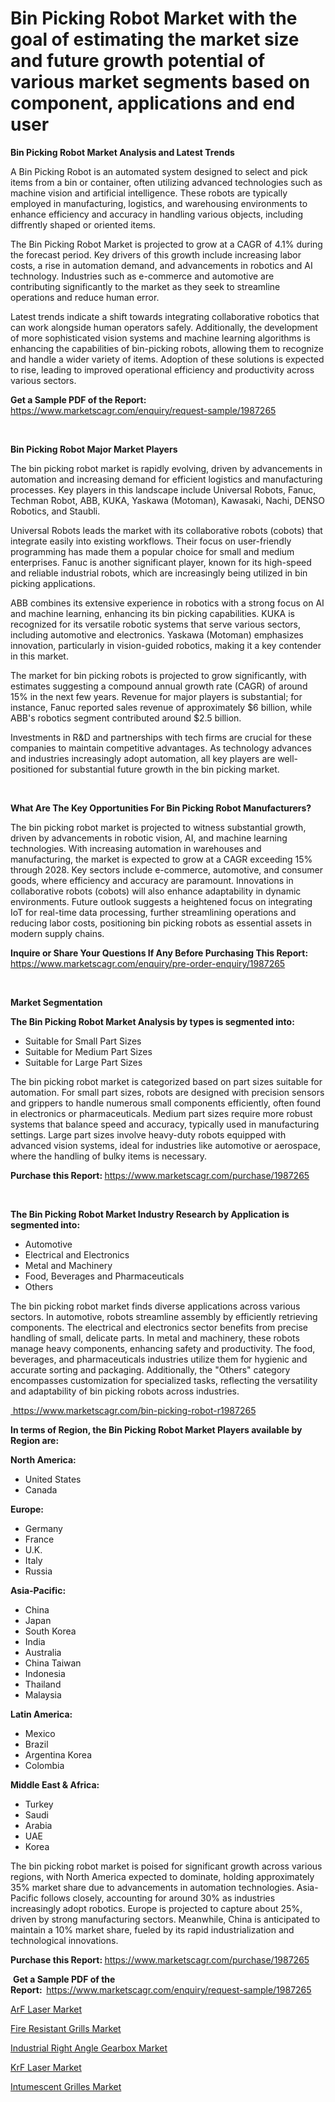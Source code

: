 <p><h1>Bin Picking Robot Market with the goal of estimating the market size and future growth potential of various market segments based on component, applications and end user</h1></p><p><strong>Bin Picking Robot Market Analysis and Latest Trends</strong></p>
<p><p>A Bin Picking Robot is an automated system designed to select and pick items from a bin or container, often utilizing advanced technologies such as machine vision and artificial intelligence. These robots are typically employed in manufacturing, logistics, and warehousing environments to enhance efficiency and accuracy in handling various objects, including diffrently shaped or oriented items.</p><p>The Bin Picking Robot Market is projected to grow at a CAGR of 4.1% during the forecast period. Key drivers of this growth include increasing labor costs, a rise in automation demand, and advancements in robotics and AI technology. Industries such as e-commerce and automotive are contributing significantly to the market as they seek to streamline operations and reduce human error.</p><p>Latest trends indicate a shift towards integrating collaborative robotics that can work alongside human operators safely. Additionally, the development of more sophisticated vision systems and machine learning algorithms is enhancing the capabilities of bin-picking robots, allowing them to recognize and handle a wider variety of items. Adoption of these solutions is expected to rise, leading to improved operational efficiency and productivity across various sectors.</p></p>
<p><strong>Get a Sample PDF of the Report:&nbsp;</strong> <a href="https://www.marketscagr.com/enquiry/request-sample/1987265?utm_campaign=2031&utm_medium=2&utm_source=Github&utm_content=ia&utm_term=10042025&utm_id=bin-picking-robot">https://www.marketscagr.com/enquiry/request-sample/1987265</a></p>
<p>&nbsp;</p>
<p><strong>Bin Picking Robot Major Market Players</strong></p>
<p><p>The bin picking robot market is rapidly evolving, driven by advancements in automation and increasing demand for efficient logistics and manufacturing processes. Key players in this landscape include Universal Robots, Fanuc, Techman Robot, ABB, KUKA, Yaskawa (Motoman), Kawasaki, Nachi, DENSO Robotics, and Staubli.</p><p>Universal Robots leads the market with its collaborative robots (cobots) that integrate easily into existing workflows. Their focus on user-friendly programming has made them a popular choice for small and medium enterprises. Fanuc is another significant player, known for its high-speed and reliable industrial robots, which are increasingly being utilized in bin picking applications.</p><p>ABB combines its extensive experience in robotics with a strong focus on AI and machine learning, enhancing its bin picking capabilities. KUKA is recognized for its versatile robotic systems that serve various sectors, including automotive and electronics. Yaskawa (Motoman) emphasizes innovation, particularly in vision-guided robotics, making it a key contender in this market.</p><p>The market for bin picking robots is projected to grow significantly, with estimates suggesting a compound annual growth rate (CAGR) of around 15% in the next few years. Revenue for major players is substantial; for instance, Fanuc reported sales revenue of approximately $6 billion, while ABB's robotics segment contributed around $2.5 billion.</p><p>Investments in R&D and partnerships with tech firms are crucial for these companies to maintain competitive advantages. As technology advances and industries increasingly adopt automation, all key players are well-positioned for substantial future growth in the bin picking market.</p></p>
<p>&nbsp;</p>
<p><strong>What Are The Key Opportunities For Bin Picking Robot Manufacturers?</strong></p>
<p><p>The bin picking robot market is projected to witness substantial growth, driven by advancements in robotic vision, AI, and machine learning technologies. With increasing automation in warehouses and manufacturing, the market is expected to grow at a CAGR exceeding 15% through 2028. Key sectors include e-commerce, automotive, and consumer goods, where efficiency and accuracy are paramount. Innovations in collaborative robots (cobots) will also enhance adaptability in dynamic environments. Future outlook suggests a heightened focus on integrating IoT for real-time data processing, further streamlining operations and reducing labor costs, positioning bin picking robots as essential assets in modern supply chains.</p></p>
<p><strong>Inquire or Share Your Questions If Any Before Purchasing This Report:</strong> <a href="https://www.marketscagr.com/enquiry/pre-order-enquiry/1987265?utm_campaign=2031&utm_medium=2&utm_source=Github&utm_content=ia&utm_term=10042025&utm_id=bin-picking-robot">https://www.marketscagr.com/enquiry/pre-order-enquiry/1987265</a></p>
<p>&nbsp;</p>
<p><strong>Market Segmentation</strong></p>
<p><strong>The Bin Picking Robot Market Analysis by types is segmented into:</strong></p>
<p><ul><li>Suitable for Small Part Sizes</li><li>Suitable for Medium Part Sizes</li><li>Suitable for Large Part Sizes</li></ul></p>
<p><p>The bin picking robot market is categorized based on part sizes suitable for automation. For small part sizes, robots are designed with precision sensors and grippers to handle numerous small components efficiently, often found in electronics or pharmaceuticals. Medium part sizes require more robust systems that balance speed and accuracy, typically used in manufacturing settings. Large part sizes involve heavy-duty robots equipped with advanced vision systems, ideal for industries like automotive or aerospace, where the handling of bulky items is necessary.</p></p>
<p><strong>Purchase this Report:&nbsp;</strong><a href="https://www.marketscagr.com/purchase/1987265?utm_campaign=2031&utm_medium=2&utm_source=Github&utm_content=ia&utm_term=10042025&utm_id=bin-picking-robot">https://www.marketscagr.com/purchase/1987265</a></p>
<p>&nbsp;</p>
<p><strong>The Bin Picking Robot Market Industry Research by Application is segmented into:</strong></p>
<p><ul><li>Automotive</li><li>Electrical and Electronics</li><li>Metal and Machinery</li><li>Food, Beverages and Pharmaceuticals</li><li>Others</li></ul></p>
<p><p>The bin picking robot market finds diverse applications across various sectors. In automotive, robots streamline assembly by efficiently retrieving components. The electrical and electronics sector benefits from precise handling of small, delicate parts. In metal and machinery, these robots manage heavy components, enhancing safety and productivity. The food, beverages, and pharmaceuticals industries utilize them for hygienic and accurate sorting and packaging. Additionally, the "Others" category encompasses customization for specialized tasks, reflecting the versatility and adaptability of bin picking robots across industries.</p></p>
<p><a href="https://www.marketscagr.com/bin-picking-robot-r1987265?utm_campaign=2031&utm_medium=2&utm_source=Github&utm_content=ia&utm_term=10042025&utm_id=bin-picking-robot">&nbsp;https://www.marketscagr.com/bin-picking-robot-r1987265</a></p>
<p><strong>In terms of Region, the Bin Picking Robot Market Players available by Region are:</strong></p>
<p>
    <p> <strong> North America: </strong>
        <ul>
            <li>United States</li>
            <li>Canada</li>
        </ul>
        </p> 
    <p> <strong> Europe: </strong>
        <ul>
            <li>Germany</li>
            <li>France</li>
            <li>U.K.</li>
            <li>Italy</li>
            <li>Russia</li>
        </ul>
        </p> 
    <p> <strong> Asia-Pacific: </strong>
        <ul>
            <li>China</li>
            <li>Japan</li>
            <li>South Korea</li>
            <li>India</li>
            <li>Australia</li>
            <li>China Taiwan</li>
            <li>Indonesia</li>
            <li>Thailand</li>
            <li>Malaysia</li>
        </ul>
        </p> 
    <p> <strong> Latin America: </strong>
        <ul>
            <li>Mexico</li>
            <li>Brazil</li>
            <li>Argentina Korea</li>
            <li>Colombia</li>
        </ul>
        </p> 
    <p> <strong> Middle East & Africa: </strong>
        <ul>
            <li>Turkey</li>
            <li>Saudi</li>
            <li>Arabia</li>
            <li>UAE</li>
            <li>Korea</li>
        </ul>
    </p>
    </p>
<p><p>The bin picking robot market is poised for significant growth across various regions, with North America expected to dominate, holding approximately 35% market share due to advancements in automation technologies. Asia-Pacific follows closely, accounting for around 30% as industries increasingly adopt robotics. Europe is projected to capture about 25%, driven by strong manufacturing sectors. Meanwhile, China is anticipated to maintain a 10% market share, fueled by its rapid industrialization and technological innovations.</p></p>
<p><strong>Purchase this Report: </strong><a href="https://www.marketscagr.com/purchase/1987265?utm_campaign=2031&utm_medium=2&utm_source=Github&utm_content=ia&utm_term=10042025&utm_id=bin-picking-robot">https://www.marketscagr.com/purchase/1987265</a></p>
<p>&nbsp;<strong>Get a Sample PDF of the Report:&nbsp;&nbsp;</strong><a href="https://www.marketscagr.com/enquiry/request-sample/1987265?utm_campaign=2031&utm_medium=2&utm_source=Github&utm_content=ia&utm_term=10042025&utm_id=bin-picking-robot">https://www.marketscagr.com/enquiry/request-sample/1987265</a></p>
<p><strong></strong></p>
<p><p><a href="https://github.com/daddskokenk4/Market-Research-Report-List-1/blob/main/arf-laser-market.md?utm_campaign=2031&utm_medium=2&utm_source=Github&utm_content=ia&utm_term=10042025&utm_id=bin-picking-robot">ArF Laser Market</a></p><p><a href="https://github.com/nicoytabiz7/Market-Research-Report-List-1/blob/main/fire-resistant-grills-market.md?utm_campaign=2031&utm_medium=2&utm_source=Github&utm_content=ia&utm_term=10042025&utm_id=bin-picking-robot">Fire Resistant Grills Market</a></p><p><a href="https://github.com/kabotcaddoub/Market-Research-Report-List-1/blob/main/industrial-right-angle-gearbox-market.md?utm_campaign=2031&utm_medium=2&utm_source=Github&utm_content=ia&utm_term=10042025&utm_id=bin-picking-robot">Industrial Right Angle Gearbox Market</a></p><p><a href="https://github.com/forttgoddym7/Market-Research-Report-List-1/blob/main/krf-laser-market.md?utm_campaign=2031&utm_medium=2&utm_source=Github&utm_content=ia&utm_term=10042025&utm_id=bin-picking-robot">KrF Laser Market</a></p><p><a href="https://github.com/kimomeifbnu26/Market-Research-Report-List-1/blob/main/intumescent-grilles-market.md?utm_campaign=2031&utm_medium=2&utm_source=Github&utm_content=ia&utm_term=10042025&utm_id=bin-picking-robot">Intumescent Grilles Market</a></p></p>